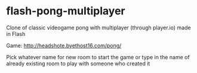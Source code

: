 flash-pong-multiplayer
======================

Clone of classic videogame pong with multiplayer (through player.io) made in Flash

Game: http://headshote.byethost16.com/pong/

Pick whatever name for new room to start the game or type in the name of already existing room to play with someone who created it
